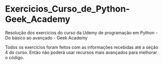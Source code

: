 # Exercicios_Curso_de_Python-Geek_Academy
Resolução dos exercícios do curso da Udemy de programação em Python - Do básico ao avançado - Geek Academy 

Todos os exercicios foram feitos com as informações recebidas até a seção 4 do curso. Então não poderá usar recursos mais avançados para melhorar o código.

